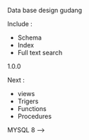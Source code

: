 Data base design gudang

Include :
- Schema
- Index
- Full text search

1.0.0

Next :
- views
- Trigers
- Functions
- Procedures

MYSQL 8 -->
